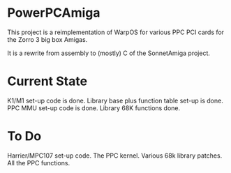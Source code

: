 PowerPCAmiga
===========

This project is a reimplementation of WarpOS for various PPC PCI cards for
the Zorro 3 big box Amigas.

It is a rewrite from assembly to (mostly) C of the SonnetAmiga project.

# Current State

K1/M1 set-up code is done.
Library base plus function table set-up is done.
PPC MMU set-up code is done.
Library 68K functions done.

# To Do

Harrier/MPC107 set-up code.
The PPC kernel.
Various 68k library patches.
All the PPC functions.
 
